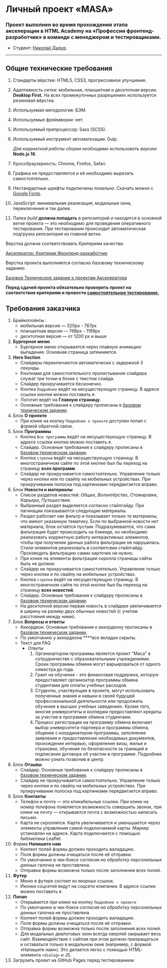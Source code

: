 # Личный проект «MASA»
  
### Проект выполнен во время прохождения этапа акселерации в HTML Academy на «Профессии фронтенд-разработчик» в команде с менеджером и тестировщиками.  
  
* Студент: [Николай Дидур](https://up.htmlacademy.ru/adaptive/27/user/2158229).
---
  
## **Общие технические требования**  
  
1. Стандарты вёрстки: HTML5, CSS3, прогрессивное улучшение.  
2. Адаптивность сетки: мобильная, планшетная и десктопная версии. **Desktop First.** На всех промежуточных разрешениях используется резиновая вёрстка.  
3. Используемая методология: БЭМ.  
4. Используемые фреймворки: нет.  
5. Используемый препроцессор: Sass (SCSS).  
6. Используемый инструмент автоматизации: Gulp.   
       
    *Для корректной работы сборки необходимо использовать версию* **Node.js 16**.  
         
7. Кроссбраузерность: Chrome, Firefox, Safari.  
8. Графика не предоставляется и её необходимо вырезать самостоятельно.
9. Нестандартные шрифты подключены локально. Скачать можно с [Google Fonts](https://fonts.google.com/).      
10. JavaScript: минимальная реализация, модальные окна, переключения и так далее.  
11. Папка *build* **должна попадать** в репозиторий и находится в основной ветке проекта — это необходимо для проведения оперативного тестирования. При тестировании происходит автоматическая подгрузка репозитория из главной ветки.  

Верстка должна соответствовать Критериям качества:  

[Акселератор: Критерии Фронтенд-разработчик](https://www.notion.so/4814c0ba58c240c4ad87ed2bacef2ff4?pvs=21)   

Верстка проекта выполняется согласно базовому техническому заданию:  

[Базовое Техническое задание к проектам Акселератора](https://www.notion.so/8dbea5d3176143cfa1e9f7080c07797c?pvs=21)   

**Перед сдачей проекта обязательно проверить проект на соответствие критериям и провести [самостоятельное тестирование.](https://www.notion.so/6ac6d0482eb24d6b91568f2333aef1db?pvs=21)**  
    
  ## Требования заказчика  
  
1. Брейкопойнты :  
    - мобильная версия — 320px - 767px  
    - планшетная версия — 768px - 1199px  
    - десктопная версия — от 1200 px и выше  
2. **Бургерное меню**  
    - Бургерное меню открывается через плавную анимацию выпадения. Основная страница затемняется.  
3. **Hero Section**  
    - Слайдеры переключаются автоматически с задержкой 3 секунды.  
    - Кнопками для самостоятельного пролистывания слайдера служат три точки в блоке с текстом слайда.  
    - Слайдер прокручивается бесконечно.  
    - Кнопка `Подробнее` ведёт на несуществующую страницу. В адресе ссылки кнопки можно поставить `#`.  
    - Логотип ведёт на **Главную страницу**.  
    - Основные требования к слайдеру прописаны в [базовом техническом задании](https://www.notion.so/8dbea5d3176143cfa1e9f7080c07797c?pvs=21).  
4. Блок **О проекте**  
    - При клике на кнопку `Подробнее о проекте` доступен попап с формой обратной связи.  
5. Блок **Программы**   
    - Кнопка `Все программы` ведёт на несуществующую страницу. В адресе ссылки кнопки можно поставить `#`.  
    - Слайдер. Основные требования к слайдеру прописаны в [базовом техническом задании](https://www.notion.so/8dbea5d3176143cfa1e9f7080c07797c?pvs=21).  
    - Кнопка `стрелки` ведёт на несуществующую страницу. В многостраничном сайте по этой кнопке был бы переход на страницу **всех программ**.  
    - Слайдер не прокручивается самостоятельно. Управление только через кнопки или по свайпу на мобильных устройствах. При прокручивании полоска под картинками передвигается вправо.  
6. Блок **Новости и материалы**  
    - Список разделов новостей: *Общее*, *Волонтёрство*, *Стажировки*, *Карьера*, *Путешествия*.  
    - Выбранный раздел выделяется согласно стайлгайду. При пагинации показываются следующие материалы.  
    - Раздел работает как фильтр и показывает только те материалы, что имеют указанную тематику. Если по выбранной новости нет материала, блок остаётся пустым. Подразумевается, что сама фильтрация будет происходить на бэкенде, но необходимо реализовать корректную работу интерактивных элементов, чтобы при получении данных работа фильтрации не нарушилась.
    Стили элементов реализовать в соответсвии стайлгайду.
    Производить фильтрацию самих карточек не нужно.  
    - При клике на элементы фильтрации скролла страницы сайты быть не должно  
    - Слайдер не прокручивается самостоятельно. Управление только через кнопки и по свайпу на мобильных устройствах.  
    - Кнопка `стрелки` ведёт на несуществующую страницу. В многостраничном сайте по этой кнопке был бы переход на страницу **всех новостей**.  
    - Слайдер. Основные требования к слайдеру прописаны в [базовом техническом задании](https://www.notion.so/8dbea5d3176143cfa1e9f7080c07797c?pvs=21).  
    - На десктопной версии первая новость в слайдере увеличивается в ширину на размер двух обычных новостей (с учетом расстояния между ними).  
7. Блок **Вопросы и ответы**  
    - Аккордеон. Основные требования к аккордеону прописаны в [базовом техническом задании](https://www.notion.so/8dbea5d3176143cfa1e9f7080c07797c?pvs=21).  
    - По умолчанию у аккордеона ****все вкладки скрыты.  
    - Текст для FAQ  
        - *Ответы*  
            1. Организатором программы является проект “Маса” в сотрудничестве с образовательными учреждениями. Сроки программы обмена могут варьироваться от одного семестра до года.  
            2. Грант на обучение - это финансовая поддержка, которую предоставляет организатор программы обмена студентами для оплаты учебных расходов.  
            3. Студенты, участвующие в проекте, могут использовать полученные знания и навыки в своей будущей профессиональной деятельности или продолжить обучение в высших учебных заведениях.  Кроме того, многие университеты и колледжи предоставляют кредиты за участие в программе обмена студентами.  
            4. Процесс регистрации на программу обмена включает выбор университета-партнера и программы обмена, общение с координатором программы, заполнение заявления и предоставление необходимых документов, прохождение интервью, оформление визы, жилья и страховки, обучение по безопасности за границей и подписание договора об участии в программе. Подробнее можно узнать позвонив в центр.  
8. Блок **Отзывы**  
    - Слайдер. Основные требования к слайдеру прописаны в [базовом техническом задании](https://www.notion.so/8dbea5d3176143cfa1e9f7080c07797c?pvs=21).  
    - Слайдер не прокручивается самостоятельно. Управление только через кнопки и по свайпу на мобильных устройствах. При прокручивании полоска под картинками передвигается вправо.  
9. Блок **Контакты**  
    - Телефон и почта — это кликабельные ссылки. При клике на номер телефона появляется возможность совершить звонок, при клике на почту — открывается почта с возможностью написать письмо.  
    - Карта не скроллится. Карта увеличивается и уменьшается через элементы управления самой подключаемой карты. Маркер установлен на адресе. Карта подключается с помощью библиотеки Leaflet.  
10. Форма **Напишите нам**  
    - Контент полей формы должен проходить валидацию.  
    - Поля формы должны очищаться после её отправки.  
    - По умолчанию в чек-боксе *согласия на* *обработку персональных данных* галочка не проставлена.  
    - Отправка формы возможна только после заполнения всех полей.  
11. **Футер**  
    - Меню в футере состоит из якорных ссылок.  
    - Иконки соцсетей ведут на соцсети компании. В адресе ссылки можно поставить `#`.  
12. **Попап**  
    - Открывается при клике на кнопку `Подробнее о проекте`  
    - По умолчанию в чек-боксе *согласия на обработку персональных данных* галочка не проставлена.  
    - Контент полей формы должен проходить валидацию.  
    - Поля формы должны очищаться после её отправки.  
    - Отправка формы возможна только после заполнения всех полей.  
    - Для модальных диалоговых окон всегда оверлей закрывает весь сайт. Взаимодействие с сайтом при этом должно прекращаться и оставаться только в модальном окне (например, с формой «Напишите нам»). Это делается легко с помощью HTML-элемента `<dialog>` и JS.  
13. Загрузить проект на GitHub Pages перед тестированием  
